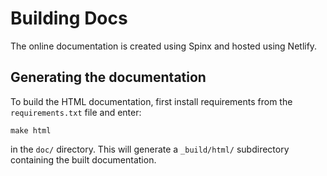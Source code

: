 # Building Docs

The online documentation is created using Spinx and hosted using Netlify.

## Generating the documentation

To build the HTML documentation, first install requirements from the `requirements.txt` file and enter:

    make html

in the `doc/` directory. This will generate a `_build/html/` subdirectory containing the built documentation.
